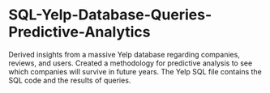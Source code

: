# SQL-Yelp-Database-Queries-Predictive-Analytics
Derived insights from a massive Yelp database regarding companies, reviews, and users. Created a methodology for predictive analysis to see which companies will survive in future years. The Yelp SQL file contains the SQL code and the results of queries.
